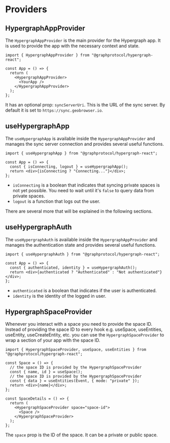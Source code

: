 # Providers

## HypergraphAppProvider

The `HypergraphAppProvider` is the main provider for the Hypergraph app. It is used to provide the app with the necessary context and state.

```tsx
import { HypergraphAppProvider } from "@graphprotocol/hypergraph-react";

const App = () => {
  return (
    <HypergraphAppProvider>
      <YourApp />
    </HypergraphAppProvider>
  );
};
```

It has an optional prop: `syncServerUri`. This is the URL of the sync server. By default it is set to `https://sync.geobrowser.io`.

## useHypergraphApp

The `useHypergraphApp` is available inside the `HypergraphAppProvider` and manages the sync server connection and provides several useful functions.

```tsx
import { useHypergraphApp } from "@graphprotocol/hypergraph-react";

const App = () => {
  const { isConnecting, logout } = useHypergraphApp();
  return <div>{isConnecting ? "Connecting..."}</div>;
};
```

- `isConnecting` is a boolean that indicates that syncing private spaces is not yet possible. You need to wait until it's `false` to query data from private spaces.
- `logout` is a function that logs out the user.

There are several more that will be explained in the following sections.

## useHypergraphAuth

The `useHypergraphAuth` is available inside the `HypergraphAppProvider` and manages the authentication state and provides several useful functions.

```tsx
import { useHypergraphAuth } from "@graphprotocol/hypergraph-react";

const App = () => {
  const { authenticated, identity } = useHypergraphAuth();
  return <div>{authenticated ? "Authenticated" : "Not authenticated"}</div>;
};
```

- `authenticated` is a boolean that indicates if the user is authenticated.
- `identity` is the identity of the logged in user.

## HypergraphSpaceProvider

Whenever you interact with a space you need to provide the space ID. Instead of providing the space ID to every hook e.g. useSpace, useEntities, useEntity, useCreateEntity, etc. you can use the `HypergraphSpaceProvider` to wrap a section of your app with the space ID.

```tsx
import { HypergraphSpaceProvider, useSpace, useEntities } from "@graphprotocol/hypergraph-react";

const Space = () => {
  // the space ID is provided by the HypergraphSpaceProvider
  const { name, id } = useSpace();
  // the space ID is provided by the HypergraphSpaceProvider
  const { data } = useEntities(Event, { mode: "private" });
  return <div>{name}</div>;
};

const SpaceDetails = () => {
  return (
    <HypergraphSpaceProvider space="space-id">
      <Space />
    </HypergraphSpaceProvider>
  );
};
```

The `space` prop is the ID of the space. It can be a private or public space.

